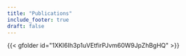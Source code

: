 ```yaml
---
title: "Publications"
include_footer: true
draft: false
---
```

{{< gfolder id="1XKl6Ih3p1uVEtfirPJvm60W9JpZhBgHQ" >}}
